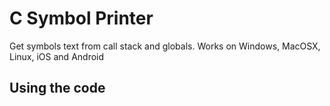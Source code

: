 # C Symbol Printer

Get symbols text from call stack and globals.
Works on Windows, MacOSX, Linux, iOS and Android

## Using the code
